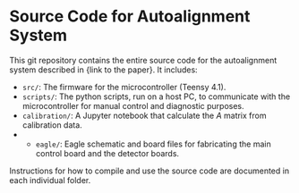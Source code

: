 # Source Code for Autoalignment System

This git repository contains the entire source code for the autoalignment
system described in {link to the paper}. It includes:

- `src/`: The firmware for the microcontroller (Teensy 4.1).
- `scripts/`: The python scripts, run on a host PC, to communicate with the microcontroller
  for manual control and diagnostic purposes.
- `calibration/`: A Jupyter notebook that calculate the $A$ matrix from calibration data.
- - `eagle/`: Eagle schematic and board files for fabricating the main control board and the detector boards.

Instructions for how to compile and use the source code are documented in each
individual folder.
